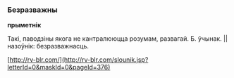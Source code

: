 ### Безразважны
**прыметнік**

Такі, паводзіны якога не кантралююцца розумам, развагай. Б. ўчынак. || назоўнік: безразважнасць.

<a rel="author">[http://rv-blr.com/](http://rv-blr.com/slounik.jsp?letterId=0&maskId=0&pageId=376)</a>
